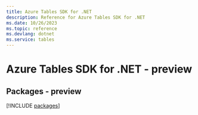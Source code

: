 ```yaml
---
title: Azure Tables SDK for .NET
description: Reference for Azure Tables SDK for .NET
ms.date: 10/26/2023
ms.topic: reference
ms.devlang: dotnet
ms.service: tables
---
```

# Azure Tables SDK for .NET - preview
## Packages - preview
[!INCLUDE [packages](tables-index.md)]